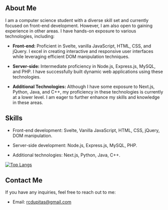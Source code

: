 ## About Me

I am a computer science student with a diverse skill set and currently focused on front-end development. However, I am also open to gaining experience in other areas. I have hands-on exposure to various technologies, including:

- **Front-end:** Proficient in Svelte, vanilla JavaScript, HTML, CSS, and jQuery. I excel in creating interactive and responsive user interfaces while leveraging efficient DOM manipulation techniques.

- **Server-side:** Intermediate proficiency in Node.js, Express.js, MySQL, and PHP. I have successfully built dynamic web applications using these technologies.

- **Additional Technologies:** Although I have some exposure to Next.js, Python, Java, and C++, my proficiency in these technologies is currently at a lower level. I am eager to further enhance my skills and knowledge in these areas.
## Skills

- Front-end development: Svelte, Vanilla JavaScript, HTML, CSS, jQuery, DOM manipulation.

- Server-side development: Node.js, Express.js, MySQL, PHP.

- Additional technologies: Next.js, Python, Java, C++.

[![Top Langs](https://github-readme-stats.vercel.app/api/top-langs/?username=u-Kuro&layout=compact&theme=radical)](https://github.com/u-Kuro)

## Contact Me

If you have any inquiries, feel free to reach out to me:

- Email: [rcdupitas@gmail.com](mailto:rcdupitas@gmail.com)
